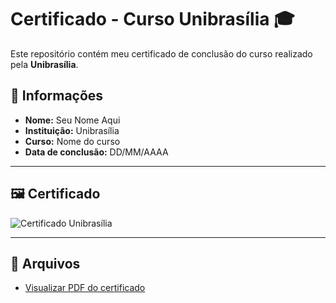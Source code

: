 # Certificado - Curso Unibrasília 🎓

Este repositório contém meu certificado de conclusão do curso realizado pela **Unibrasília**.

## 📜 Informações
- **Nome:** Seu Nome Aqui
- **Instituição:** Unibrasília
- **Curso:** Nome do curso
- **Data de conclusão:** DD/MM/AAAA

---

## 🖼️ Certificado

![Certificado Unibrasília](assets/certificado-unibrasilia.png)

---

## 📂 Arquivos
- [Visualizar PDF do certificado](document/certificado-unibrasilia.pdf)
